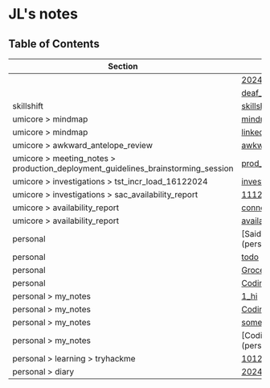 # JL's notes

## Table of Contents

| Section        | File Name                          |
|----------------|------------------------------------|
|  | [2024-12-10-07-14-33](2024-12-10-07-14-33.md) |
|  | [deaf_teachers](deaf_teachers.md) |
| skillshift | [skillshift](skillshift/skillshift.md) |
| umicore > mindmap | [mindmap](umicore/mindmap/mindmap.md) |
| umicore > mindmap | [linked_servers](umicore/mindmap/linked_servers.md) |
| umicore > awkward_antelope_review | [awkward_antelope_review](umicore/awkward_antelope_review/awkward_antelope_review.md) |
| umicore > meeting_notes > production_deployment_guidelines_brainstorming_session | [prod_deployment_brainstorming_session](umicore/meeting_notes/production_deployment_guidelines_brainstorming_session/prod_deployment_brainstorming_session.md) |
| umicore > investigations > tst_incr_load_16122024 | [investigation](umicore/investigations/tst_incr_load_16122024/investigation.md) |
| umicore > investigations > sac_availability_report | [11122024](umicore/investigations/sac_availability_report/11122024.md) |
| umicore > availability_report | [connection_options](umicore/availability_report/connection_options.md) |
| umicore > availability_report | [availability_report](umicore/availability_report/availability_report.md) |
| personal | [Saida's recommendations](personal/Saida's recommendations.md) |
| personal | [todo](personal/todo.md) |
| personal | [Grocery](personal/Grocery.md) |
| personal | [Coding_ideas](personal/Coding_ideas.md) |
| personal > my_notes | [1_hi](personal/my_notes/1_hi.md) |
| personal > my_notes | [Coding_ideas](personal/my_notes/Coding_ideas.md) |
| personal > my_notes | [somewritting](personal/my_notes/somewritting.md) |
| personal > my_notes | [Coding ideas](personal/my_notes/Coding ideas.md) |
| personal > learning > tryhackme | [10122024](personal/learning/tryhackme/10122024.md) |
| personal > diary | [2024-12-09-22-33-08](personal/diary/2024-12-09-22-33-08.md) |
